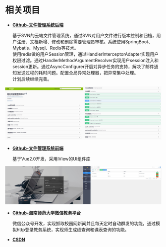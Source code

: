 # 相关项目
<div style="display:none;">
* [版本管理辅助系统](http://112.74.180.248/vcs/#/login)
* [Jenkins](http://112.74.180.248:9001)
</div>

* **[Github-文件管理系统后端](https://github.com/fjyqlw/vcs)**

   基于SVN的云端文件管理系统，通过SVN对用户文件进行版本控制和归档，用户注册、文档新增、修改和删除需要管理员审核。系统使用SpringBoot、Mybatis、Mysql、Redis等技术。<br/>
   使用redis做的用户Session管理，通过HandlerInterceptorAdapter实现用户权限过滤。通过HandlerMethodArgumentResolver实现用户session注入和session更新。通过AsyncConfigurer开启对异步任务的支持，解决了邮件通知发送过程的耗时问题。配置全局异常处理器，把异常集中处理。<br/>
   计划后续继续完善。
<div><img title="点击查看大图" src="assets/a.jpg" style="width:50%;cursor: pointer;" onclick="window.open(this.src)"/><img title="点击查看大图" src="assets/b.jpg" style="width:50%;cursor: pointer;" onclick="window.open(this.src)" /></div>


* **[Github-文件管理系统前端](https://github.com/fjyqlw/vcs-vue)**
   
   基于Vue2.0开发，采用iView的UI组件库
<div><img title="点击查看大图" src="assets/c.jpg" style="width:50%;cursor: pointer;" onclick="window.open(this.src)" /><img title="点击查看大图" src="assets/d.jpg" style="width:50%;cursor: pointer;" onclick="window.open(this.src)" /></div>

* **[Github-海南师范大学微信教务平台](https://github.com/fjyqlw/hainnujwc)**

   微信公众号开发，实现抓取校园网新闻并且每天定时自动群发的功能，通过模拟http登录教务系统，实现师生成绩查询和课表查询的功能。

* **[CSDN](https://blog.csdn.net/zxcv1234zx12)**
